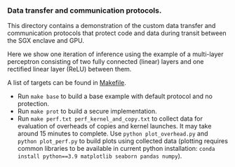 ### Data transfer and communication protocols.

This directory contains a demonstration of the custom data transfer and communication protocols that protect code and data during transit between the SGX enclave and GPU.

Here we show one iteration of inference using the example of a multi-layer perceptron consisting of two fully connected (linear) layers and one rectified linear layer (ReLU) between them.

A list of targets can be found in [Makefile](Makefile).

* Run `make base` to build a base example with default protocol and no protection.
* Run `make prot` to build a secure implementation.
* Run `make perf.txt perf_kernel_and_copy.txt` to collect data for evaluation of overheads of copies and kernel launches. It may take around 15 minutes to complete. Use `python plot_overhead.py` and `python plot_perf.py` to build plots using collected data (plotting requires common libraries to be available in current python installation: `conda install python==3.9 matplotlib seaborn pandas numpy`).